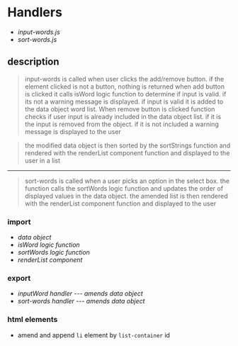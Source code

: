 # Handlers

- _input-words.js_
- _sort-words.js_

## description

> input-words is called when user clicks the add/remove button. if the element clicked is not a button, nothing is returned
> when add button is clicked it calls isWord logic function to determine if input is valid. if its not a warning message is displayed. if input is valid it is added to the data object word list.
> When remove button is clicked function checks if user input is already included in the data object list. if it is the input is removed from the object. if it is not included a warning message is displayed to the user

> the modified data object is then sorted by the sortStrings function and rendered with the renderList component function and displayed to the user in a list

---

> sort-words is called when a user picks an option in the select box. the function calls the sortWords logic function and updates the order of displayed values in the data object. the amended list is then rendered with the renderList component function and displayed to the user

### import

- _data object_
- _isWord logic function_
- _sortWords logic function_
- _renderList component_

### export

- _inputWord handler --- amends data object_
- _sort-words handler --- amends data object_

### html elements

- amend and append `li` element by `list-container` id
